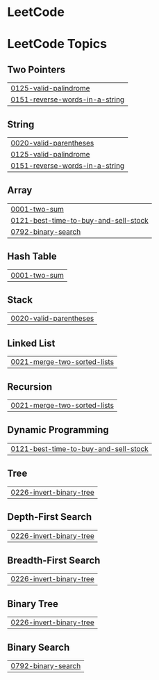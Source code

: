 # LeetCode
<!---LeetCode Topics Start-->
# LeetCode Topics
## Two Pointers
|  |
| ------- |
| [0125-valid-palindrome](https://github.com/poorvisingh1234/LeetCode/tree/master/0125-valid-palindrome) |
| [0151-reverse-words-in-a-string](https://github.com/poorvisingh1234/LeetCode/tree/master/0151-reverse-words-in-a-string) |
## String
|  |
| ------- |
| [0020-valid-parentheses](https://github.com/poorvisingh1234/LeetCode/tree/master/0020-valid-parentheses) |
| [0125-valid-palindrome](https://github.com/poorvisingh1234/LeetCode/tree/master/0125-valid-palindrome) |
| [0151-reverse-words-in-a-string](https://github.com/poorvisingh1234/LeetCode/tree/master/0151-reverse-words-in-a-string) |
## Array
|  |
| ------- |
| [0001-two-sum](https://github.com/poorvisingh1234/LeetCode/tree/master/0001-two-sum) |
| [0121-best-time-to-buy-and-sell-stock](https://github.com/poorvisingh1234/LeetCode/tree/master/0121-best-time-to-buy-and-sell-stock) |
| [0792-binary-search](https://github.com/poorvisingh1234/LeetCode/tree/master/0792-binary-search) |
## Hash Table
|  |
| ------- |
| [0001-two-sum](https://github.com/poorvisingh1234/LeetCode/tree/master/0001-two-sum) |
## Stack
|  |
| ------- |
| [0020-valid-parentheses](https://github.com/poorvisingh1234/LeetCode/tree/master/0020-valid-parentheses) |
## Linked List
|  |
| ------- |
| [0021-merge-two-sorted-lists](https://github.com/poorvisingh1234/LeetCode/tree/master/0021-merge-two-sorted-lists) |
## Recursion
|  |
| ------- |
| [0021-merge-two-sorted-lists](https://github.com/poorvisingh1234/LeetCode/tree/master/0021-merge-two-sorted-lists) |
## Dynamic Programming
|  |
| ------- |
| [0121-best-time-to-buy-and-sell-stock](https://github.com/poorvisingh1234/LeetCode/tree/master/0121-best-time-to-buy-and-sell-stock) |
## Tree
|  |
| ------- |
| [0226-invert-binary-tree](https://github.com/poorvisingh1234/LeetCode/tree/master/0226-invert-binary-tree) |
## Depth-First Search
|  |
| ------- |
| [0226-invert-binary-tree](https://github.com/poorvisingh1234/LeetCode/tree/master/0226-invert-binary-tree) |
## Breadth-First Search
|  |
| ------- |
| [0226-invert-binary-tree](https://github.com/poorvisingh1234/LeetCode/tree/master/0226-invert-binary-tree) |
## Binary Tree
|  |
| ------- |
| [0226-invert-binary-tree](https://github.com/poorvisingh1234/LeetCode/tree/master/0226-invert-binary-tree) |
## Binary Search
|  |
| ------- |
| [0792-binary-search](https://github.com/poorvisingh1234/LeetCode/tree/master/0792-binary-search) |
<!---LeetCode Topics End-->